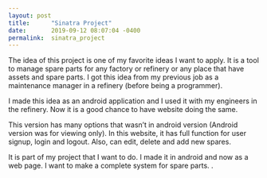 ```yaml
---
layout: post
title:      "Sinatra Project"
date:       2019-09-12 08:07:04 -0400
permalink:  sinatra_project
---
```



The idea of this project is one of my favorite ideas I want to apply. It is a tool to manage spare parts for any factory or refinery or any place that have assets and spare parts. I got this idea from my previous job as a maintenance manager in a refinery (before being a programmer). 

I made this idea as an android application and I used it with my engineers in the refinery. Now it is a good chance to have website doing the same.

This version has many options that wasn’t in android version (Android version was for viewing only). In this website, it has full function for user signup, login and logout. Also, can edit, delete and add new spares.

It is part of my project that I want to do. I made it in android and now as a web page. I want to make a complete system for spare parts.
.

